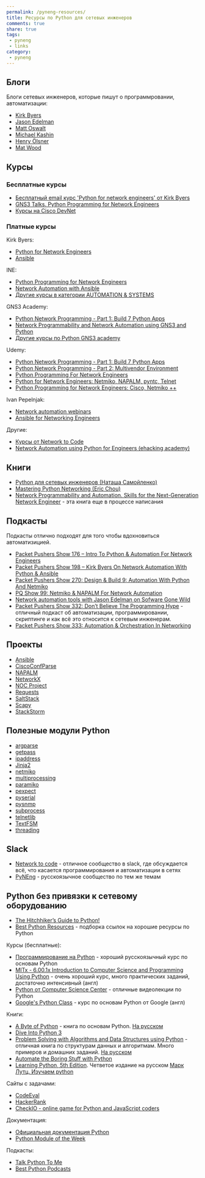 ```yaml
---
permalink: /pyneng-resources/
title: Ресурсы по Python для сетевых инженеров
comments: true
share: true
tags:
 - pyneng
 - links
category:
 - pyneng
---
```


## Блоги

Блоги сетевых инженеров, которые пишут о программровании, автоматизации:

* [Kirk Byers](https://pynet.twb-tech.com/)
* [Jason Edelman](http://jedelman.com/)
* [Matt Oswalt](https://keepingitclassless.net/)
* [Michael Kashin](http://networkop.co.uk/)
* [Henry Ölsner](https://codingnetworker.com/)
* [Mat Wood](https://thepacketgeek.com/)

## Курсы

### Бесплатные курсы

* [Бесплатный email курс 'Python for network engineers' от Kirk Byers](https://pynet.twb-tech.com/email-signup.html)
* [GNS3 Talks. Python Programming for Network Engineers](https://www.youtube.com/playlist?list=PLhfrWIlLOoKPn7T9FtvbOWX8GxgsFFNwn)
* [Курсы на Cisco DevNet](https://learninglabs.cisco.com/)

### Платные курсы

Kirk Byers:

* [Python for Network Engineers](https://pynet.twb-tech.com/class.html)
* [Ansible](https://pynet.twb-tech.com/class-ansible.html)

INE:

* [Python Programming for Network Engineers](https://ine.com/products/python-programming-for-network-engineers)
* [Network Automation with Ansible](https://ine.com/collections/automation-systems/products/network-automation-with-ansible)
* [Другие курсы в категории AUTOMATION & SYSTEMS](https://ine.com/collections/automation-systems)

GNS3 Academy:

* [Python Network Programming - Part 1: Build 7 Python Apps](http://academy.gns3.com/p/python-programming-for-real-life-networking-use)
* [Network Programmability and Network Automation using GNS3 and Python](http://academy.gns3.com/p/python-programming-for-network-engineers)
* [Другие курсы по Python GNS3 academy](http://academy.gns3.com/courses?query=python)

Udemy:

* [Python Network Programming - Part 1: Build 7 Python Apps](https://www.udemy.com/python-programming-for-real-life-networking-use/)
* [Python Network Programming - Part 2: Multivendor Environment](https://www.udemy.com/python-network-programming-multivendor/)
* [Python Programming For Network Engineers](https://www.udemy.com/python-programming-for-network-engineers/)
* [Python for Network Engineers: Netmiko, NAPALM, pyntc, Telnet](https://www.udemy.com/python-for-network-engineers-netmiko-napalm-pyntc-telnet-ssh-automate/)
* [Python Programming for Network Engineers: Cisco, Netmiko ++](https://www.udemy.com/python-programming-for-cisco-network-engineers/)

Ivan Pepelnjak:

* [Network automation webinars](http://www.ipspace.net/Roadmap/Network_Automation_webinars)
* [Ansible for Networking Engineers](http://www.ipspace.net/Ansible_for_Networking_Engineers)

Другие:

* [Курсы от Network to Code](http://networktocode.com/products/training/)
* [Network Automation using Python for Engineers (ehacking academy)](http://academy.ehacking.net/p/network-automation-python-engineers)


## Книги

* [Python для сетевых инженеров (Наташа Самойленко)](https://www.gitbook.com/book/natenka/pyneng/details)
* [Mastering Python Networking (Eric Chou)](https://www.packtpub.com/networking-and-servers/mastering-python-networking)
* [Network Programmability and Automation. Skills for the Next-Generation Network Engineer](http://shop.oreilly.com/product/0636920042082.do) - эта книга еще в процессе написания

## Подкасты

Подкасты отлично подходят для того чтобы вдохновиться автоматизицией.

* [Packet Pushers Show 176 – Intro To Python & Automation For Network Engineers](http://packetpushers.net/podcast/podcasts/show-176-intro-to-python-automation-for-network-engineers/)
* [Packet Pushers Show 198 – Kirk Byers On Network Automation With Python & Ansible](http://packetpushers.net/podcast/podcasts/show-198-kirk-byers-network-automation-python-ansible/)
* [Packet Pushers Show 270: Design & Build 9: Automation With Python And Netmiko](http://packetpushers.net/podcast/podcasts/show-270-design-build-9-automation-python-netmiko/)
* [PQ Show 99: Netmiko & NAPALM For Network Automation](http://packetpushers.net/podcast/podcasts/pq-show-99-netmiko-napalm-network-automation/)
* [Network automation tools with Jason Edelman on Sofware Gone Wild](http://blog.ipspace.net/2014/10/network-automation-tools-with-jason.html)
* [Packet Pushers Show 332: Don’t Believe The Programming Hype](http://packetpushers.net/podcast/podcasts/show-332-dont-believe-programming-hype/) - отличный подкаст об автоматизации, программировании, скриптинге и как всё это относится к сетевым инженерам.
* [Packet Pushers Show 333: Automation & Orchestration In Networking](http://packetpushers.net/podcast/podcasts/show-333-orchestration-vs-automation/)

## Проекты

* [Ansible](https://www.ansible.com/)
* [CiscoConfParse](https://github.com/mpenning/ciscoconfparse)
* [NAPALM](https://github.com/napalm-automation/napalm)
* [NetworkX](https://github.com/networkx/networkx)
* [NOC Project](https://kb.nocproject.org/display/SITE/NOC)
* [Requests](https://github.com/kennethreitz/requests)
* [SaltStack](https://saltstack.com/)
* [Scapy](https://github.com/secdev/scapy)
* [StackStorm](https://stackstorm.com/)

## Полезные модули Python

* [argparse](https://docs.python.org/3/library/argparse.html)
* [getpass](https://docs.python.org/3/library/getpass.html)
* [ipaddress](https://docs.python.org/3/library/ipaddress.html)
* [Jinja2](http://jinja.pocoo.org/docs/2.9/)
* [netmiko](https://github.com/ktbyers/netmiko)
* [multiprocessing](https://docs.python.org/3/library/multiprocessing.html)
* [paramiko](http://docs.paramiko.org/)
* [pexpect](https://pexpect.readthedocs.io/en/stable/index.html)
* [pyserial](https://pythonhosted.org/pyserial/)
* [pysnmp](http://pysnmp.sourceforge.net/)
* [subprocess](https://docs.python.org/3/library/subprocess.html)
* [telnetlib](https://docs.python.org/3/library/telnetlib.html)
* [TextFSM](https://github.com/google/textfsm/wiki)
* [threading](https://docs.python.org/3/library/threading.html)


## Slack

* [Network to code](https://networktocode.herokuapp.com/) - отличное сообщество в slack, где обсуждается всё, что касается программирования и автоматизации в сетях
* [PyNEng](https://pyneng-slack.herokuapp.com/) - русскоязычное сообщество по тем же темам

## Python без привязки к сетевому оборудованию

* [The Hitchhiker’s Guide to Python!](http://docs.python-guide.org/en/latest/)
* [Best Python Resources](https://www.fullstackpython.com/best-python-resources.html) - подборка ссылок на хорошие ресурсы по Python


Курсы (бесплатные):

* [Программирование на Python](https://stepik.org/course/%D0%9F%D1%80%D0%BE%D0%B3%D1%80%D0%B0%D0%BC%D0%BC%D0%B8%D1%80%D0%BE%D0%B2%D0%B0%D0%BD%D0%B8%D0%B5-%D0%BD%D0%B0-Python-67) - хороший русскоязычный курс по основам Python
* [MITx - 6.00.1x Introduction to Computer Science and Programming Using Python](https://www.edx.org/course/introduction-computer-science-mitx-6-00-1x-9) - очень хороший курс, много практических заданий, достаточно интенсивный (англ)
* [Python от Computer Science Center](https://www.youtube.com/playlist?list=PLlb7e2G7aSpTTNp7HBYzCBByaE1h54ruW) - отличные видеолекции по Python
* [Google's Python Class](https://developers.google.com/edu/python/?csw=1) - курс по основам Python от Google (англ)

Книги:

* [A Byte of Python](https://www.gitbook.com/book/swaroopch/byte-of-python/details) - книга по основам Python. [На русском](http://wombat.org.ua/AByteOfPython/toc.html)
* [Dive Into Python 3](http://www.diveintopython3.net/index.html)
* [Problem Solving with Algorithms and Data Structures using Python](http://interactivepython.org/runestone/static/pythonds/index.html) - отличная книга по структурам данных и алгоритмам. Много примеров и домашних заданий. [На русском](http://aliev.me/runestone/)
* [Automate the Boring Stuff with Python](https://automatetheboringstuff.com/)
* [Learning Python, 5th Edition](http://shop.oreilly.com/product/0636920028154.do). Четветое издание на русском [Марк Лутц. Изучаем python](https://www.ozon.ru/context/detail/id/5730448/)

Сайты с задачами:

* [CodeEval](https://www.codeeval.com)
* [HackerRank](https://www.hackerrank.com/)
* [CheckIO - online game for Python and JavaScript coders](https://checkio.org/)

Документация:

* [Официальная документация Python](https://docs.python.org/3/index.html)
* [Python Module of the Week](https://pymotw.com/3/index.html)

Подкасты:

* [Talk Python To Me](https://talkpython.fm/)
* [Best Python Podcasts](https://www.fullstackpython.com/best-python-podcasts.html)
